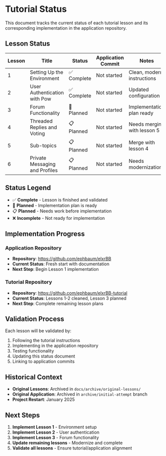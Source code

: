 # Tutorial Status

This document tracks the current status of each tutorial lesson and its corresponding implementation in the application repository.

## Lesson Status

| Lesson | Title | Status | Application Commit | Notes |
|--------|-------|--------|-------------------|-------|
| 1 | Setting Up the Environment | ✅ Complete | Not started | Clean, modern instructions |
| 2 | User Authentication with Pow | ✅ Complete | Not started | Updated configuration |
| 3 | Forum Functionality | 🚧 Planned | Not started | Implementation plan ready |
| 4 | Threaded Replies and Voting | 📋 Planned | Not started | Needs merging with lesson 5 |
| 5 | Sub-topics | 📋 Planned | Not started | Merge with lesson 4 |
| 6 | Private Messaging and Profiles | 📋 Planned | Not started | Needs modernization |

## Status Legend

- ✅ **Complete** - Lesson is finished and validated
- 🚧 **Planned** - Implementation plan is ready
- 📋 **Planned** - Needs work before implementation
- ❌ **Incomplete** - Not ready for implementation

## Implementation Progress

### Application Repository
- **Repository**: https://github.com/ephbaum/elxrBB
- **Current Status**: Fresh start with documentation
- **Next Step**: Begin Lesson 1 implementation

### Tutorial Repository
- **Repository**: https://github.com/ephbaum/elxrBB-tutorial
- **Current Status**: Lessons 1-2 cleaned, Lesson 3 planned
- **Next Step**: Complete remaining lesson plans

## Validation Process

Each lesson will be validated by:
1. Following the tutorial instructions
2. Implementing in the application repository
3. Testing functionality
4. Updating this status document
5. Linking to application commits

## Historical Context

- **Original Lessons**: Archived in `docs/archive/original-lessons/`
- **Original Application**: Archived in `archive/initial-attempt` branch
- **Project Restart**: January 2025

## Next Steps

1. **Implement Lesson 1** - Environment setup
2. **Implement Lesson 2** - User authentication
3. **Implement Lesson 3** - Forum functionality
4. **Update remaining lessons** - Modernize and complete
5. **Validate all lessons** - Ensure tutorial/application alignment
